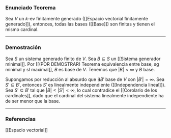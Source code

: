 ### Enunciado Teorema

Sea $V$ un $k$-ev finitamente generado ([[Espacio vectorial finitamente generado]]), entonces, todas las bases ([[Base]]) son finitas y tienen el mismo cardinal.

---
### Demostración

Sea $S$ un sistema generado finito de $V$. Sea $B \subseteq S$ un [[Sistema generador minimal]]. Por [[(POR DEMOSTRAR) Teorema equivalencia entre base, sg minimal y sl maximal]], $B$ es base de $V$. Tenemos que $|B| < \infty$ y $B$ base. 

Supongamos por reducción al absurdo que $\exists B'$ base de $V$ con $|B'| = \infty$. Sea $S' \subseteq B'$, entonces $S'$ es linealmente independiente ([[Independencia lineal]]). Sea $S' \subseteq B'$ tal que $|B| < |S'| < \infty$, lo cual contradice el [[Corolario de los cardinales]], dado que el cardinal del sistema linealmente independiente ha de ser menor que la base.



---
### Referencias
[[Espacio vectorial]]